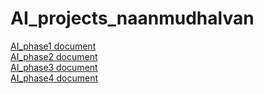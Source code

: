 # AI_projects_naanmudhalvan
[AI_phase1 document](AI_Phase1.docx)<br>
[AI_phase2 document](AI_Phase2.docx)<br>
[AI_phase3 document](AI_Phase3.pynb)<br>
[AI_phase4 document](AI_Phase4.pynb)

